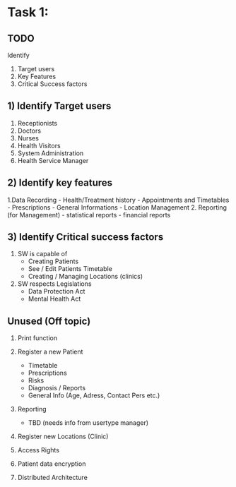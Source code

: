 # Task 1:

## TODO

Identify

1. Target users
2. Key Features
3. Critical Success factors

## 1) Identify Target users

1. Receptionists
2. Doctors
3. Nurses
4. Health Visitors
5. System Administration
6. Health Service Manager

## 2) Identify key features

1.Data Recording
    - Health/Treatment history
    - Appointments and Timetables
    - Prescriptions
    - General Informations
    - Location Management
2. Reporting (for Management)
    - statistical reports
    - financial reports

## 3) Identify Critical success factors

1. SW is capable of
    - Creating Patients
    - See / Edit Patients Timetable
    - Creating / Managing Locations (clinics)
2. SW respects Legislations
    - Data Protection Act
    - Mental Health Act

## Unused (Off topic)

1. Print function

1. Register a new Patient
   - Timetable
   - Prescriptions
   - Risks
   - Diagnosis / Reports
   - General Info (Age, Adress, Contact Pers etc.)
2. Reporting
   - TBD (needs info from usertype manager)
3. Register new Locations (Clinic)
4. Access Rights
5. Patient data encryption
1. Distributed Architecture
